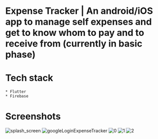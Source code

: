 # Expense Tracker | An android/iOS app to manage self expenses and get to know whom to pay and to receive from (currently in basic phase)


# Tech stack
  ```
  * Flutter
  * Firebase
 ```


# Screenshots
![splash_screen](https://github.com/ajayg51/expense_tracker/assets/60037249/4b5063d7-ffd6-454f-8dae-ab7b965eddb5)
![googleLoginExpenseTracker](https://github.com/ajayg51/expense_tracker/assets/60037249/7ec0610f-2b0c-410b-be78-bed206c8d2f8)
![0](https://github.com/ajayg51/expense_tracker/assets/60037249/b3928f45-54c6-4383-942f-e11c9ef7a2a9)
![1](https://github.com/ajayg51/expense_tracker/assets/60037249/5e10c9ca-1766-44e7-b9ba-b5d96c004b9b)
![2](https://github.com/ajayg51/expense_tracker/assets/60037249/3ab859e9-e2c1-42aa-9b91-dc379a63aeca)


